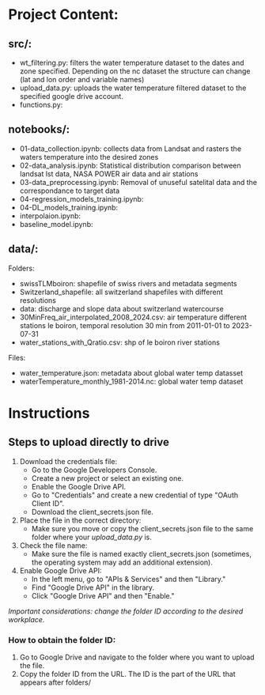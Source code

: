 # Project Content:

## src/:
- wt_filtering.py: filters the water temperature dataset to the dates and zone specified. Depending on the nc dataset the structure can change (lat and lon order and variable names)
- upload_data.py: uploads the water temperature filtered dataset to the specified google drive account.
- functions.py:

## notebooks/:
- 01-data_collection.ipynb: collects data from Landsat and rasters the waters temperature into the desired zones
- 02-data_analysis.ipynb: Statistical distribution comparison between landsat lst data, NASA POWER air data and air stations
- 03-data_preprocessing.ipynb: Removal of unuseful satelital data and the correspondance to target data
- 04-regression_models_training.ipynb:
- 04-DL_models_training.ipynb:
- interpolaion.ipynb:
- baseline_model.ipynb:


## data/: 
Folders:
- swissTLMboiron: shapefile of swiss rivers and metadata segments
- Switzerland_shapefile: all switzerland shapefiles with different resolutions
- data: discharge and slope data about switzerland watercourse
- 30MinFreq_air_interpolated_2008_2024.csv: air temperature different stations le boiron, temporal resolution 30 min from 2011-01-01 to 2023-07-31
- water_stations_with_Qratio.csv: shp of le boiron river stations

Files:
- water_temperature.json: metadata about global water temp datasset
- waterTemperature_monthly_1981-2014.nc: global water temp dataset
 
# Instructions
## Steps to upload directly to drive
1. Download the credentials file:
    - Go to the Google Developers Console.
    - Create a new project or select an existing one.
    - Enable the Google Drive API.
    - Go to "Credentials" and create a new credential of type "OAuth Client ID".
    - Download the client_secrets.json file.
2. Place the file in the correct directory:
    - Make sure you move or copy the client_secrets.json file to the same folder where your *upload_data.py* is.
3. Check the file name:
    - Make sure the file is named exactly client_secrets.json (sometimes, the operating system may add an additional extension).
4. Enable Google Drive API:
    - In the left menu, go to "APIs & Services" and then "Library."
    - Find "Google Drive API" in the library.
    - Click "Google Drive API" and then "Enable."

*Important considerations: change the folder ID according to the desired workplace.*

### How to obtain the folder ID:
1. Go to Google Drive and navigate to the folder where you want to upload the file.
2. Copy the folder ID from the URL. The ID is the part of the URL that appears after folders/